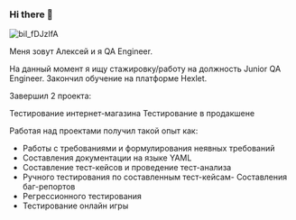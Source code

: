 ### Hi there 👋
![bil_fDJzlfA](https://user-images.githubusercontent.com/120249683/227710188-2ce798d5-640a-4c79-b42e-fbf378e8141f.jpg)

Меня зовут Алексей и я QA Engineer. 

 На данный момент я ищу стажировку/работу на должность Junior QA Engineer. Закончил обучение на платформе Hexlet.
 
Завершил 2 проекта:

Тестирование интернет-магазина
Тестирование в продакшене

Работая над проектами получил такой опыт как:
- Работы с требованиями и формулирования неявных требований
- Составления документации на языке YAML
- Составление тест-кейсов и проведение тест-анализа
- Ручного тестирования по составленным тест-кейсам- Составления баг-репортов
- Регрессионного тестирования
- Тестирование онлайн игры
